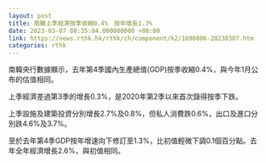 ```yaml
---
layout: post
title: 南韓上季經濟按季收縮0.4%　按年增長1.3%
date: 2023-03-07 08:35:04.000000000 +08:00
link: https://news.rthk.hk/rthk/ch/component/k2/1690806-20230307.htm
categories: rthk
---
```


南韓央行數據顯示，去年第4季國內生產總值(GDP)按季收縮0.4%，與今年1月公布的估值相同。

上季經濟差過第3季的增長0.3%，是2020年第2季以來首次錄得按季下跌。

上季設施及建築投資分別增長2.7%及0.8%，但私人消費跌0.6%，出口及進口分別跌4.6%及3.7%。

至於去年第4季GDP按年增速向下修訂至1.3%，比初值輕微下調0.1個百分點。去年全年經濟增長2.6%，與初值相同。
